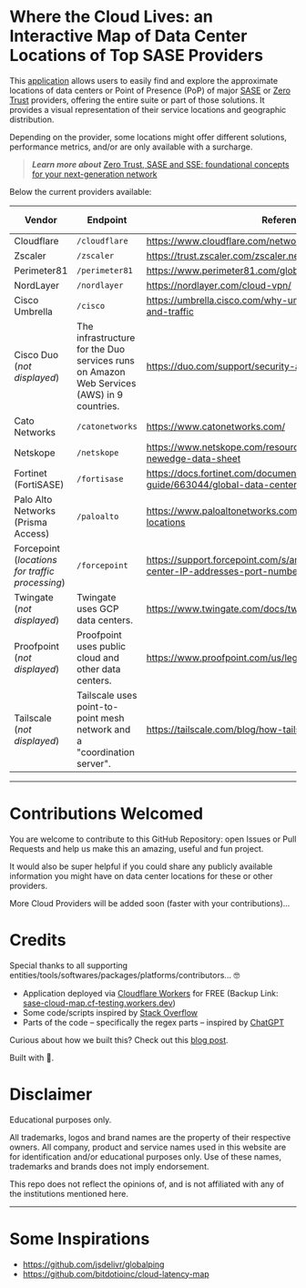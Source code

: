 # Where the Cloud Lives: an Interactive Map of Data Center Locations of Top SASE Providers

This [application](https://sasecloudmap.com/) allows users to easily find and explore the approximate locations of data centers or Point of Presence (PoP) of major [SASE](https://www.cloudflare.com/learning/access-management/what-is-sase/) or [Zero Trust](https://www.cloudflare.com/learning/security/glossary/what-is-zero-trust/) providers, offering the entire suite or part of those solutions. It provides a visual representation of their service locations and geographic distribution.

Depending on the provider, some locations might offer different solutions, performance metrics, and/or are only available with a surcharge.

> **_Learn more about_** [Zero Trust, SASE and SSE: foundational concepts for your next-generation network](https://blog.cloudflare.com/zero-trust-sase-and-sse-foundational-concepts-for-your-next-generation-network/)

Below the current providers available:

| Vendor                                          | Endpoint                                                                                  | Reference                                                                                      | Auto-Updated |
| ----------------------------------------------- | ----------------------------------------------------------------------------------------- | ---------------------------------------------------------------------------------------------- | ------------ |
| Cloudflare                                      | `/cloudflare`                                                                             | https://www.cloudflare.com/network/                                                            | ✅           |
| Zscaler                                         | `/zscaler`                                                                                | https://trust.zscaler.com/zscaler.net/data-center-map                                          | ✅           |
| Perimeter81                                     | `/perimeter81`                                                                            | https://www.perimeter81.com/global-datacenter-backbone                                         | ✅           |
| NordLayer                                       | `/nordlayer`                                                                              | https://nordlayer.com/cloud-vpn/                                                               | ✅           |
| Cisco Umbrella                                  | `/cisco`                                                                                  | https://umbrella.cisco.com/why-umbrella/global-network-and-traffic                             | ✅           |
| Cisco Duo (_not displayed_)                     | The infrastructure for the Duo services runs on Amazon Web Services (AWS) in 9 countries. | https://duo.com/support/security-and-reliability                                               | n/a          |
| Cato Networks                                   | `/catonetworks`                                                                           | https://www.catonetworks.com/                                                                  | ✅           |
| Netskope                                        | `/netskope`                                                                               | https://www.netskope.com/resources/data-sheets/netskope-newedge-data-sheet                     | ❌           |
| Fortinet (FortiSASE)                            | `/fortisase`                                                                              | https://docs.fortinet.com/document/fortisase/23.1.8/reference-guide/663044/global-data-centers | ✅           |
| Palo Alto Networks (Prisma Access)              | `/paloalto`                                                                               | https://www.paloaltonetworks.com/products/regional-cloud-locations                             | 🚧           |
| Forcepoint (_locations for traffic processing_) | `/forcepoint`                                                                             | https://support.forcepoint.com/s/article/Cloud-service-data-center-IP-addresses-port-numbers   | ✅           |
| Twingate (_not displayed_)                      | Twingate uses GCP data centers.                                                           | https://www.twingate.com/docs/twingate-security/                                               | n/a          |
| Proofpoint (_not displayed_)                    | Proofpoint uses public cloud and other data centers.                                        | https://www.proofpoint.com/us/legal/trust/subprocessors                                        | n/a          |
| Tailscale (_not displayed_)                    | Tailscale uses point-to-point mesh network and a "coordination server".                                        | https://tailscale.com/blog/how-tailscale-works/                                       | n/a          |

---

# Contributions Welcomed

You are welcome to contribute to this GitHub Repository: open Issues or Pull Requests and help us make this an amazing, useful and fun project.

It would also be super helpful if you could share any publicly available information you might have on data center locations for these or other providers.

More Cloud Providers will be added soon (faster with your contributions)...

# Credits

Special thanks to all supporting entities/tools/softwares/packages/platforms/contributors... 🤓

- Application deployed via [Cloudflare Workers](https://workers.cloudflare.com/) for FREE (Backup Link: [sase-cloud-map.cf-testing.workers.dev](https://sase-cloud-map.cf-testing.workers.dev/))
- Some code/scripts inspired by [Stack Overflow](https://stackoverflow.com/)
- Parts of the code – specifically the regex parts – inspired by [ChatGPT](https://openai.com/blog/chatgpt/)

Curious about how we built this? Check out this [blog post](https://davidtofan.com/articles/interactive-map-cloud-data-center-locations/).

Built with 🧡.

# Disclaimer

Educational purposes only.

All trademarks, logos and brand names are the property of their respective owners. All company, product and service names used in this website are for identification and/or educational purposes only. Use of these names, trademarks and brands does not imply endorsement.

This repo does not reflect the opinions of, and is not affiliated with any of the institutions mentioned here.

---

# Some Inspirations

- https://github.com/jsdelivr/globalping
- https://github.com/bitdotioinc/cloud-latency-map
